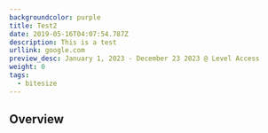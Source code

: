 ```yaml
---
backgroundcolor: purple
title: Test2
date: 2019-05-16T04:07:54.787Z
description: This is a test
urllink: google.com
preview_desc: January 1, 2023 - December 23 2023 @ Level Access
weight: 0
tags:
  - bitesize
---
```


## Overview